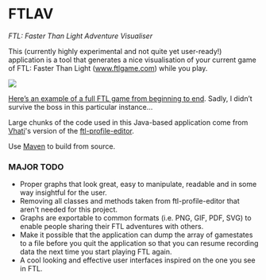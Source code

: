# FTLAV
*FTL: Faster Than Light Adventure Visualiser*

This (currently highly experimental and not quite yet user-ready!) application is a tool that generates a nice visualisation of your current game of FTL: Faster Than Light (www.ftlgame.com) while you play.

<a href="https://raw.github.com/Niels-NTG/FTLAV/master/img/screenshot1.png"><img src="https://raw.github.com/Niels-NTG/FTLAV/master/img/screenshot1.png" /></a>

[Here’s an example of a full FTL game from beginning to end](https://raw.github.com/Niels-NTG/FTLAV/master/img/fullgame1.png). Sadly, I didn’t survive the boss in this particular instance…

Large chunks of the code used in this Java-based application come from [Vhati](https://github.com/Vhati)'s version of the [ftl-profile-editor](https://github.com/Vhati/ftl-profile-editor).

Use [Maven](https://maven.apache.org/guides/getting-started/maven-in-five-minutes.html) to build from source.

### MAJOR TODO
- Proper graphs that look great, easy to manipulate, readable and in some way insightful for the user.
- Removing all classes and methods taken from ftl-profile-editor that aren't needed for this project.
- Graphs are exportable to common formats (i.e. PNG, GIF, PDF, SVG) to enable people sharing their FTL adventures with others.
- Make it possible that the application can dump the array of gamestates to a file before you quit the application so that you can resume recording data the next time you start playing FTL again.
- A cool looking and effective user interfaces inspired on the one you see in FTL.
